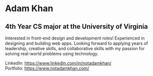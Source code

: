 # Adam Khan
## 4th Year CS major at the University of Virginia  
Interested in front-end design and development roles! Experienced in designing and building web apps. Looking forward to applying years of leadership, creative skills, and collaborative skills with my passion for solving real-world problems using technology.  

LinkedIn: https://www.linkedin.com/in/notadamkhan/  
Portfolio: https://www.notadamkhan.com/
